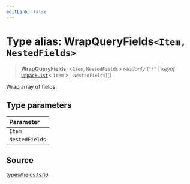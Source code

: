 ```yaml
---
editLink: false
---
```


# Type alias: WrapQueryFields`<Item, NestedFields>`

> **WrapQueryFields**: \<`Item`, `NestedFields`\> _readonly_ (`"*"` \| _keyof_
> [`UnpackList`](type-alias.UnpackList.md)\< `Item` \> \| `NestedFields`)[]

Wrap array of fields

## Type parameters

| Parameter      |
| :------------- |
| `Item`         |
| `NestedFields` |

## Source

[types/fields.ts:16](https://github.com/directus/directus/blob/7789a6c53/sdk/src/types/fields.ts#L16)
